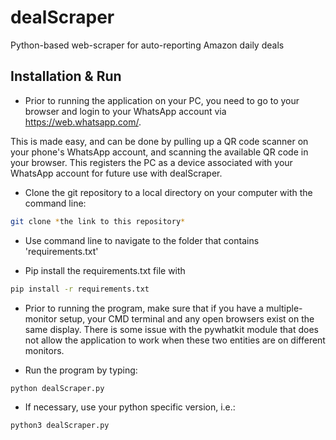 # dealScraper  

Python-based web-scraper for auto-reporting Amazon daily deals

## Installation & Run  

- Prior to running the application on your PC, you need to go to your browser and login to your WhatsApp account via https://web.whatsapp.com/.  

This is made easy, and can be done by pulling up a QR code scanner on your phone's WhatsApp account, and scanning the available QR code in your browser. This registers the PC as a device associated with your WhatsApp account for future use with dealScraper.  

- Clone the git repository to a local directory on your computer with the command line:    

```bash
git clone *the link to this repository*
```  

- Use command line to navigate to the folder that contains 'requirements.txt'  

- Pip install the requirements.txt file with  

```bash
pip install -r requirements.txt
```  

- Prior to running the program, make sure that if you have a multiple-monitor setup, your CMD terminal and any open browsers exist on the same display. There is some issue with the pywhatkit module that does not allow the application to work when these two entities are on different monitors.  

- Run the program by typing:  
```bash
python dealScraper.py
```  

- If necessary, use your python specific version, i.e.:
```bash
python3 dealScraper.py
```  
